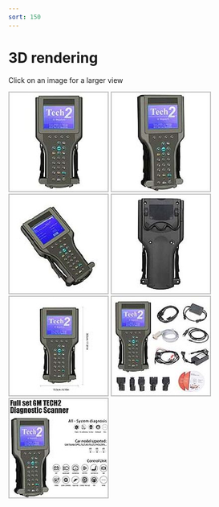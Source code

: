 ```yaml
---
sort: 150
---
```

# 3D rendering

Click on an image for a larger view

[![](tech_2_3d_model_01_t.jpg)](tech_2_3d_model_01.jpg)
[![](tech_2_3d_model_02_t.jpg)](tech_2_3d_model_02.jpg)
[![](tech_2_3d_model_03_t.jpg)](tech_2_3d_model_03.jpg)
[![](tech_2_3d_model_04_t.jpg)](tech_2_3d_model_04.jpg)
[![](tech_2_3d_model_05_t.jpg)](tech_2_3d_model_05.jpg)
[![](tech_2_3d_model_06_t.jpg)](tech_2_3d_model_06.jpg)
[![](tech_2_3d_model_07_t.jpg)](tech_2_3d_model_07.jpg)